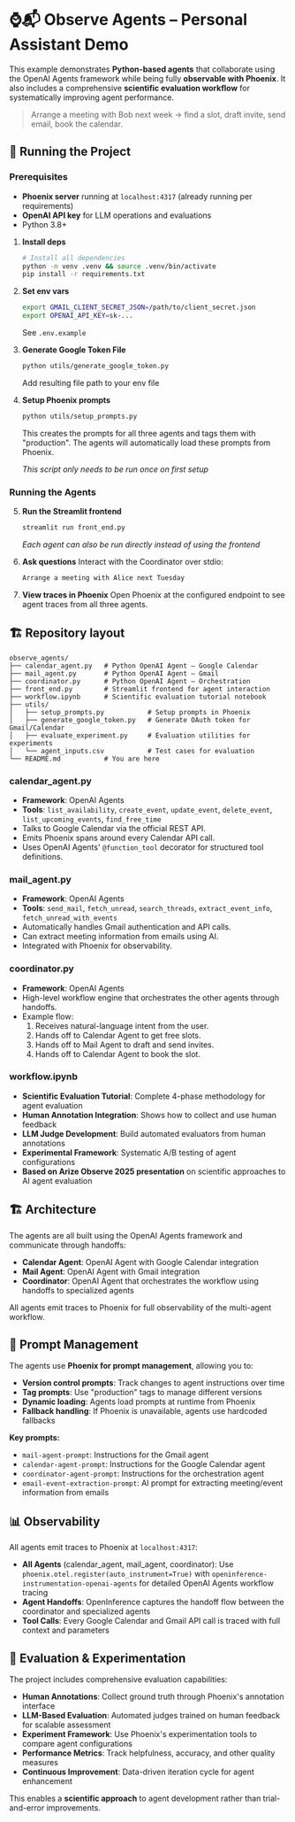 # ⌚️📬 Observe Agents – Personal Assistant Demo

This example demonstrates **Python-based agents** that collaborate using the OpenAI Agents framework while being fully **observable with Phoenix**. It also includes a comprehensive **scientific evaluation workflow** for systematically improving agent performance.

> Arrange a meeting with Bob next week → find a slot, draft invite, send email, book the calendar.

## 🔧  Running the Project

### Prerequisites
- **Phoenix server** running at `localhost:4317` (already running per requirements)
- **OpenAI API key** for LLM operations and evaluations
- Python 3.8+

1. **Install deps**
   ```bash
   # Install all dependencies
   python -m venv .venv && source .venv/bin/activate
   pip install -r requirements.txt
   ```

2. **Set env vars**
   ```bash
   export GMAIL_CLIENT_SECRET_JSON=/path/to/client_secret.json
   export OPENAI_API_KEY=sk-...
   ```
   See `.env.example`

3. **Generate Google Token File**
   ```bash
   python utils/generate_google_token.py
   ```
   Add resulting file path to your env file

4. **Setup Phoenix prompts**
   ```bash
   python utils/setup_prompts.py
   ```
   This creates the prompts for all three agents and tags them with "production". The agents will automatically load these prompts from Phoenix.

   *This script only needs to be run once on first setup*

### Running the Agents

5. **Run the Streamlit frontend**
   ```bash
   streamlit run front_end.py
   ```

   *Each agent can also be run directly instead of using the frontend*

6. **Ask questions**
   Interact with the Coordinator over stdio:
   ```bash
   Arrange a meeting with Alice next Tuesday
   ```

7. **View traces in Phoenix**
   Open Phoenix at the configured endpoint to see agent traces from all three agents.

## 🏗  Repository layout

```
observe_agents/
├── calendar_agent.py   # Python OpenAI Agent – Google Calendar
├── mail_agent.py       # Python OpenAI Agent – Gmail
├── coordinator.py      # Python OpenAI Agent – Orchestration
├── front_end.py        # Streamlit frontend for agent interaction
├── workflow.ipynb      # Scientific evaluation tutorial notebook
├── utils/
│   ├── setup_prompts.py           # Setup prompts in Phoenix
│   ├── generate_google_token.py   # Generate OAuth token for Gmail/Calendar
│   ├── evaluate_experiment.py     # Evaluation utilities for experiments
│   └── agent_inputs.csv           # Test cases for evaluation
└── README.md           # You are here
```

### calendar_agent.py
* **Framework**: OpenAI Agents
* **Tools**: `list_availability`, `create_event`, `update_event`, `delete_event`, `list_upcoming_events`, `find_free_time`
* Talks to Google Calendar via the official REST API.
* Emits Phoenix spans around every Calendar API call.
* Uses OpenAI Agents' `@function_tool` decorator for structured tool definitions.

### mail_agent.py
* **Framework**: OpenAI Agents
* **Tools**: `send_mail`, `fetch_unread`, `search_threads`, `extract_event_info`, `fetch_unread_with_events`
* Automatically handles Gmail authentication and API calls.
* Can extract meeting information from emails using AI.
* Integrated with Phoenix for observability.

### coordinator.py
* **Framework**: OpenAI Agents
* High-level workflow engine that orchestrates the other agents through handoffs.
* Example flow:
  1. Receives natural-language intent from the user.
  2. Hands off to Calendar Agent to get free slots.
  3. Hands off to Mail Agent to draft and send invites.
  4. Hands off to Calendar Agent to book the slot.

### workflow.ipynb
* **Scientific Evaluation Tutorial**: Complete 4-phase methodology for agent evaluation
* **Human Annotation Integration**: Shows how to collect and use human feedback
* **LLM Judge Development**: Build automated evaluators from human annotations
* **Experimental Framework**: Systematic A/B testing of agent configurations
* **Based on Arize Observe 2025 presentation** on scientific approaches to AI agent evaluation

## 🏗 Architecture

The agents are all built using the OpenAI Agents framework and communicate through handoffs:
- **Calendar Agent**: OpenAI Agent with Google Calendar integration
- **Mail Agent**: OpenAI Agent with Gmail integration  
- **Coordinator**: OpenAI Agent that orchestrates the workflow using handoffs to specialized agents

All agents emit traces to Phoenix for full observability of the multi-agent workflow.

## 🎯 Prompt Management

The agents use **Phoenix for prompt management**, allowing you to:
- **Version control prompts**: Track changes to agent instructions over time
- **Tag prompts**: Use "production" tags to manage different versions
- **Dynamic loading**: Agents load prompts at runtime from Phoenix
- **Fallback handling**: If Phoenix is unavailable, agents use hardcoded fallbacks

**Key prompts:**
- `mail-agent-prompt`: Instructions for the Gmail agent
- `calendar-agent-prompt`: Instructions for the Google Calendar agent  
- `coordinator-agent-prompt`: Instructions for the orchestration agent
- `email-event-extraction-prompt`: AI prompt for extracting meeting/event information from emails

## 📊 Observability

All agents emit traces to Phoenix at `localhost:4317`:

- **All Agents** (calendar_agent, mail_agent, coordinator): Use `phoenix.otel.register(auto_instrument=True)` with `openinference-instrumentation-openai-agents` for detailed OpenAI Agents workflow tracing
- **Agent Handoffs**: OpenInference captures the handoff flow between the coordinator and specialized agents
- **Tool Calls**: Every Google Calendar and Gmail API call is traced with full context and parameters

## 🔬 Evaluation & Experimentation

The project includes comprehensive evaluation capabilities:

- **Human Annotations**: Collect ground truth through Phoenix's annotation interface
- **LLM-Based Evaluation**: Automated judges trained on human feedback for scalable assessment
- **Experiment Framework**: Use Phoenix's experimentation tools to compare agent configurations
- **Performance Metrics**: Track helpfulness, accuracy, and other quality measures
- **Continuous Improvement**: Data-driven iteration cycle for agent enhancement

This enables a **scientific approach** to agent development rather than trial-and-error improvements.